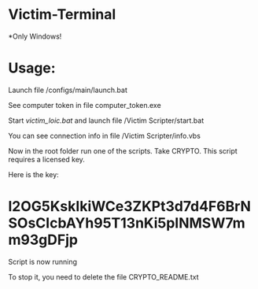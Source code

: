 # Victim-Terminal

  *Only Windows!
  
  
# Usage:

  Launch file /configs/main/launch.bat
  
  See computer token in file computer_token.exe
  
  Start  *victim_loic.bat*  and launch file /Victim Scripter/start.bat
  
  You can see connection info in file /Victim Scripter/info.vbs
  
  Now in the root folder run one of the scripts. Take CRYPTO. This script requires a licensed key.

Here is the key:
# l2OG5KskIkiWCe3ZKPt3d7d4F6BrNSOsCIcbAYh95T13nKi5pINMSW7mm93gDFjp


Script is now running

To stop it, you need to delete the file CRYPTO_README.txt
